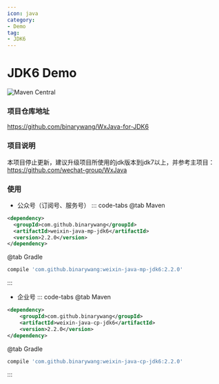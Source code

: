```yaml
---
icon: java
category:
- Demo
tag:
- JDK6
---
```

# JDK6 Demo
![Maven Central](https://img.shields.io/maven-central/v/com.github.binarywang/weixin-java-tools-jdk6.svg)

### 项目仓库地址
<https://github.com/binarywang/WxJava-for-JDK6>

### 项目说明
本项目停止更新，建议升级项目所使用的jdk版本到jdk7以上，并参考主项目：
<https://github.com/wechat-group/WxJava>

### 使用
* 公众号（订阅号、服务号）
::: code-tabs
@tab Maven
```xml
<dependency>
  <groupId>com.github.binarywang</groupId>
  <artifactId>weixin-java-mp-jdk6</artifactId>
  <version>2.2.0</version>
</dependency>
```
@tab Gradle
```groovy
compile 'com.github.binarywang:weixin-java-mp-jdk6:2.2.0'
```
:::

* 企业号
::: code-tabs
@tab Maven
```xml
<dependency>
    <groupId>com.github.binarywang</groupId>
    <artifactId>weixin-java-cp-jdk6</artifactId>
    <version>2.2.0</version>
</dependency>
```
@tab Gradle
```groovy
compile 'com.github.binarywang:weixin-java-cp-jdk6:2.2.0'
```
:::
